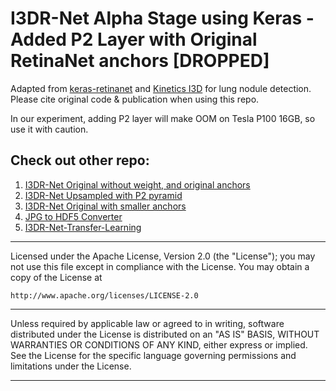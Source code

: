 # I3DR-Net Alpha Stage using Keras - Added P2 Layer with Original RetinaNet anchors [DROPPED]

Adapted from [keras-retinanet](https://github.com/fizyr/keras-retinanet) and [Kinetics I3D](https://github.com/dlpbc/keras-kinetics-i3d/releases) for lung nodule detection. Please cite original code & publication when using this repo.

In our experiment, adding P2 layer will make OOM on Tesla P100 16GB, so use it with caution.

## Check out other repo:
1. [I3DR-Net Original without weight, and original anchors](https://github.com/ivanwilliammd/I3D-RetinaNet_Keras_Alpha_ver_LargeObject)
2. [I3DR-Net Upsampled with P2 pyramid](https://github.com/ivanwilliammd/I3D-RetinaNet_Keras_Alpha_ver_P2Pyramid)
3. [I3DR-Net Original with smaller anchors](https://github.com/ivanwilliammd/I3D-RetinaNet_Keras_Alpha_ver_SmallObject)
4. [JPG to HDF5 Converter](https://github.com/ivanwilliammd/BatchImagesToHDF5_Converter)
5. [I3DR-Net-Transfer-Learning](https://github.com/ivanwilliammd/I3DR-Net-Transfer-Learning)

------------------------------------------------------------------------------
Licensed under the Apache License, Version 2.0 (the "License");
you may not use this file except in compliance with the License.
You may obtain a copy of the License at

```http://www.apache.org/licenses/LICENSE-2.0```

------------------------------------------------------------------------------
Unless required by applicable law or agreed to in writing, software
distributed under the License is distributed on an "AS IS" BASIS,
WITHOUT WARRANTIES OR CONDITIONS OF ANY KIND, either express or implied.
See the License for the specific language governing permissions and
limitations under the License.
******************************************************************************
